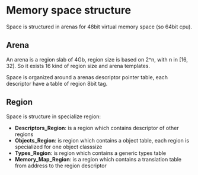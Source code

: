 
# Memory space structure

Space is structured in arenas for 48bit virtual memory space (so 64bit cpu).

## Arena

An arena is a region slab of 4Gb, region size is based on 2^n, with n in [16, 32].
So it exists 16 kind of region size and arena templates.

Space is organized around a arenas descriptor pointer table, each descriptor have a table of region 8bit tag.

## Region



Space is structure in specialize region:
- __Descriptors_Region__: is a region which contains descriptor of other regions
- __Objects_Region__: is region which contains a object table, each region is specialized for one object classsize
- __Types_Region__: is region which contains a generic types table
- __Memory_Map_Region__: is a region which contains a translation table from address to the region descriptor

